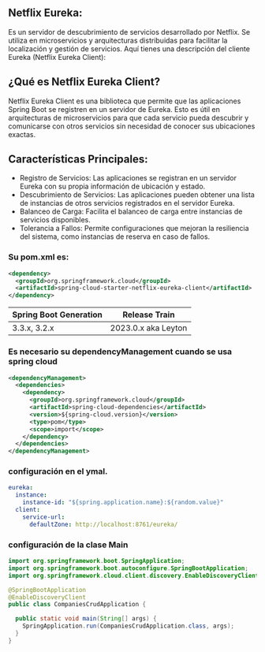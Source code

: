 
## Netflix Eureka: 
Es un servidor de descubrimiento de servicios desarrollado por Netflix. Se utiliza en microservicios y arquitecturas distribuidas para facilitar la localización y gestión de servicios. Aquí tienes una descripción del cliente Eureka (Netflix Eureka Client):

## ¿Qué es Netflix Eureka Client?
Netflix Eureka Client es una biblioteca que permite que las aplicaciones Spring Boot se registren en un servidor de Eureka. 
Esto es útil en arquitecturas de microservicios para que cada servicio pueda descubrir y comunicarse con otros servicios sin necesidad de conocer sus ubicaciones exactas.

## Características Principales:

- Registro de Servicios: Las aplicaciones se registran en un servidor Eureka con su propia información de ubicación y estado.
- Descubrimiento de Servicios: Las aplicaciones pueden obtener una lista de instancias de otros servicios registrados en el servidor Eureka.
- Balanceo de Carga: Facilita el balanceo de carga entre instancias de servicios disponibles.
- Tolerancia a Fallos: Permite configuraciones que mejoran la resiliencia del sistema, como instancias de reserva en caso de fallos.

### Su pom.xml es:
```xml
<dependency>
  <groupId>org.springframework.cloud</groupId>
  <artifactId>spring-cloud-starter-netflix-eureka-client</artifactId>
</dependency>
```

| Spring Boot Generation | Release Train        |
|------------------------|----------------------|
| 3.3.x, 3.2.x           | 2023.0.x aka Leyton  |

### Es necesario su dependencyManagement cuando se usa spring cloud
```xml
<dependencyManagement>
  <dependencies>
    <dependency>
      <groupId>org.springframework.cloud</groupId>
      <artifactId>spring-cloud-dependencies</artifactId>
      <version>${spring-cloud.version}</version>
      <type>pom</type>
      <scope>import</scope>
    </dependency>
  </dependencies>
</dependencyManagement>
```
### configuración en el ymal.
```yaml
eureka:
  instance:
    instance-id: "${spring.application.name}:${random.value}"
  client:
    service-url:
      defaultZone: http://localhost:8761/eureka/
```
### configuración de la clase Main
```java
import org.springframework.boot.SpringApplication;
import org.springframework.boot.autoconfigure.SpringBootApplication;
import org.springframework.cloud.client.discovery.EnableDiscoveryClient;

@SpringBootApplication
@EnableDiscoveryClient
public class CompaniesCrudApplication {

  public static void main(String[] args) {
    SpringApplication.run(CompaniesCrudApplication.class, args);
  }
}
```

